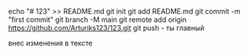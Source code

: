 echo "# 123" >> README.md 
git init 
git add README.md 
git commit -m "first commit" 
git branch -M main 
git remote add origin https://github.com/Arturiks123/123.git
 git push - ты главный


 внес изменения в тексте